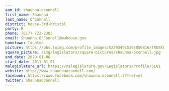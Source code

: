 ```yaml
---
aom_id: shaunna-oconnell
first_name: Shaunna
last_name: O'Connell
district: house-3rd-bristol
party: R
phone: (617) 722-2305
email: Shaunna.O'Connell@mahouse.gov
hometown: Taunton
picture: https://pbs.twimg.com/profile_images/522934915394850816/tRUSKO9__400x400.jpeg
square_picture: /img/legislators/square-pictures/shaunna-oconnell.jpg
end_date: 2020-01-06
start_date: 2011-01-01
malegislature_url: https://malegislature.gov/Legislators/Profile/SLO1
website: http://www.shaunnaoconnell.com/
facebook: https://www.facebook.com/shaunna.oconnell.7?fref=nf
twitter: ShaunnaOconnell
---
```


